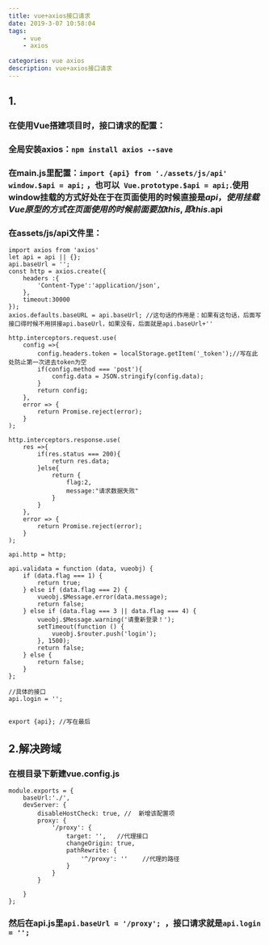 ```yaml
---
title: vue+axios接口请求
date: 2019-3-07 10:58:04
tags: 
    - vue
    - axios
    
categories: vue axios
description: vue+axios接口请求
---
```


## 1.
### 在使用Vue搭建项目时，接口请求的配置：
### 全局安装axios：```npm install axios --save```
### 在main.js里配置：```import {api} from './assets/js/api'  window.$api = api;```  ，也可以``` Vue.prototype.$api = api;```.使用window挂载的方式好处在于在页面使用的时候直接是$api，使用挂载Vue原型的方式在页面使用的时候前面要加this,即this.$api
### 在assets/js/api文件里：
```
import axios from 'axios'
let api = api || {};
api.baseUrl = '';
const http = axios.create({
    headers :{
        'Content-Type':'application/json',
    },
    timeout:30000
});
axios.defaults.baseURL = api.baseUrl; //这句话的作用是：如果有这句话，后面写接口得时候不用拼接api.baseUrl，如果没有，后面就是api.baseUrl+''

http.interceptors.request.use(
    config =>{
        config.headers.token = localStorage.getItem('_token');//写在此处防止第一次进去token为空
        if(config.method === 'post'){
            config.data = JSON.stringify(config.data);
        }
        return config;
    },
    error => {
        return Promise.reject(error);
    }
);

http.interceptors.response.use(
    res =>{
        if(res.status === 200){
            return res.data;
        }else{
            return {
                flag:2,
                message:"请求数据失败"
            }
        }
    },
    error => {
        return Promise.reject(error);
    }
);

api.http = http;

api.validata = function (data, vueobj) {
    if (data.flag === 1) {
        return true;
    } else if (data.flag === 2) {
        vueobj.$Message.error(data.message);
        return false;
    } else if (data.flag === 3 || data.flag === 4) {
        vueobj.$Message.warning('请重新登录！');
        setTimeout(function () {
            vueobj.$router.push('login');
        }, 1500);
        return false;
    } else {
        return false;
    }
};

//具体的接口
api.login = '';


export {api}; //写在最后

```

## 2.解决跨域
### 在根目录下新建vue.config.js

```
module.exports = {
    baseUrl:'./',
    devServer: {
        disableHostCheck: true, //  新增该配置项
        proxy: {
            '/proxy': {
                target: '',   //代理接口
                changeOrigin: true,
                pathRewrite: {
                    '^/proxy': ''    //代理的路径
                }
            }
        }

    }
};
```

### 然后在api.js里```api.baseUrl = '/proxy'; ```，接口请求就是```api.login = ''; ```




